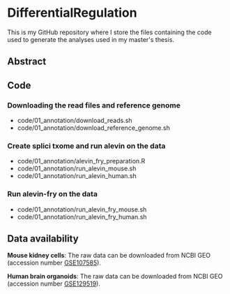 # DifferentialRegulation
This is my GitHub repository where I store the files containing the code used to generate the analyses used in my master's thesis.

## Abstract

## Code
### Downloading the read files and reference genome
- code/01_annotation/download_reads.sh
- code/01_annotation/download_reference_genome.sh

### Create splici txome and run alevin on the data
- code/01_annotation/alevin_fry_preparation.R
- code/01_annotation/run_alevin_mouse.sh
- code/01_annotation/run_alevin_human.sh

### Run alevin-fry on the data
- code/01_annotation/run_alevin_fry_mouse.sh
- code/01_annotation/run_alevin_fry_human.sh

## Data availability
**Mouse kidney cells**: The raw data can be downloaded from NCBI GEO (accession number [GSE107585](https://www.ncbi.nlm.nih.gov/geo/query/acc.cgi?acc=GSE107585)).

**Human brain organoids**: The raw data can be downloaded from NCBI GEO (accession number [GSE129519](https://www.ncbi.nlm.nih.gov/geo/query/acc.cgi?acc=GSE129519)).
